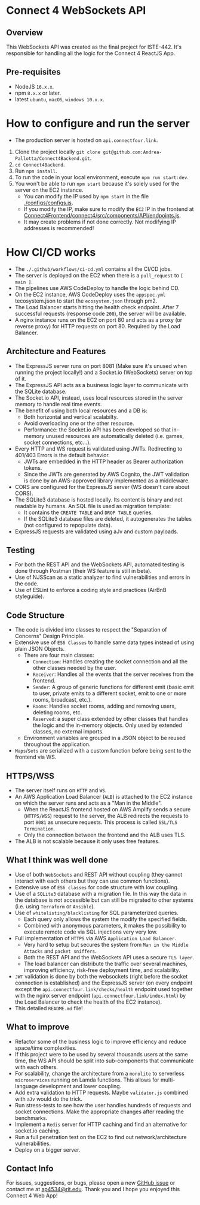 # Connect 4 WebSockets API

## Overview

This WebSockets API was created as the final project for ISTE-442. It's responsible for handling all the logic for the Connect 4 ReactJS App.

## Pre-requisites

- NodeJS `16.x.x`.
- npm `8.x.x` or later.
- latest `ubuntu`, `macOS`, `windows 10.x.x`.

# How to configure and run the server

- The production server is hosted on `api.connectfour.link`.

1. Clone the project locally `git clone git@github.com:Andrea-Pallotta/Connect4Backend.git`.
2. `cd Connect4Backend`.
3. Run `npm install`.
4. To run the code in your local environment, execute `npm run start:dev`.
5. You won't be able to run `npm start` because it's solely used for the server on the EC2 instance.
   - You can modify the IP used by `npm start` in the file [./configs/configs.js](https://github.com/Andrea-Pallotta/Connect4Backend/blob/main/configs/configs.js#L6).
   - If you modify the IP, make sure to modify the `EC2` IP in the frontend at [Connect4Frontend/connect4/src/components/API/endpoints.js](https://github.com/Andrea-Pallotta/Connect4Frontend/blob/main/connect4/src/components/API/endpoints.js#L5).
   - It may create problems if not done correctly. Not modifying IP addresses is recommended!

# How CI/CD works

- The `./.github/workflows/ci-cd.yml` contains all the CI/CD jobs.
- The server is deployed on the EC2 when there is a `pull_request` to `[ main ]`.
- The pipelines use AWS CodeDeploy to handle the logic behind CD.
- On the EC2 instance, AWS CodeDeploy uses the `appspec.yml` tecosystem.json to start the `ecosystem.json` through pm2.
- The Load Balancer starts hitting the health check endpoint. After 7 successful requests (response code `200`), the server will be available.
- A nginx instance runs on the EC2 on port 80 and acts as a proxy (or reverse proxy) for HTTP requests on port 80. Required by the Load Balancer.

## Architecture and Features

- The ExpressJS server runs on port 8081 (Make sure it's unused when running the project locally!) and a Socket.io (WebSockets) server on top of it.
- The ExpressJS API acts as a business logic layer to communicate with the SQLite database.
- The Socket.io API, instead, uses local resources stored in the server memory to handle real time events.
- The benefit of using both local resources and a DB is:
  - Both horizontal and vertical scalabilty.
  - Avoid overloading one or the other resource.
  - Performance: the Socket.io API has been developed so that in-memory unused resources are automatically deleted (i.e. games, socket connections, etc...).
- Every HTTP and WS request is validated using JWTs. Redirecting to 401/403 Errors is the default behavior.
  - JWTs are embedded in the HTTP header as Bearer authorization tokens.
  - Since the JWTs are generated by AWS Cognito, the JWT validation is done by an AWS-approved library implemented as a middleware.
- CORS are configured for the ExpressJS server (WS doesn't care about CORS).
- The SQLite3 database is hosted locally. Its content is binary and not readable by humans. An SQL file is used as migration template:
  - It contains the `CREATE TABLE` and `DROP TABLE` queries.
  - If the SQLite3 database files are deleted, it autogenerates the tables (not configured to repopulate data).
- ExpressJS requests are validated using aJv and custom payloads.

## Testing

- For both the REST API and the WebSockets API, automated testing is done through Postman (their WS feature is still in beta).
- Use of NJSScan as a static analyzer to find vulnerabilities and errors in the code.
- Use of ESLint to enforce a coding style and practices (AirBnB styleguide).

## Code Structure

- The code is divided into classes to respect the "Separation of Concerns" Design Principle.
- Extensive use of `ES6 Classes` to handle same data types instead of using plain JSON Objects.
  - There are four main classes:
    - `Connection`: Handles creating the socket connection and all the other classes needed by the user.
    - `Receiver`: Handles all the events that the server receives from the frontend.
    - `Sender`: A group of generic functions for different emit (basic emit to user, private emits to a different socket, emit to one or more rooms, broadcast, etc.).
    - `Rooms`: Handles socket rooms, adding and removing users, deleting rooms, etc.
    - `Reserved`: a super class extended by other classes that handles the logic and the in-memory objects. Only used by extended classes, no external imports.
  - Environment variables are grouped in a JSON object to be reused throughout the application.
- `Maps`/`Sets` are serialized with a custom function before being sent to the frontend via WS.

## HTTPS/WSS

- The server itself runs on `HTTP` and `WS`.
- An AWS Application Load Balancer (`ALB`) is attached to the EC2 instance on which the server runs and acts as a "Man in the Middle".
  - When the ReactJS frontend hosted on AWS Amplify sends a secure (`HTTPS/WSS`) request to the server, the ALB
    redirects the requests to port `8081` as unsecure requests. This process is called `SSL/TLS Termination`.
  - Only the connection between the frontend and the ALB uses TLS.
- The ALB is not scalable because it only uses free features.

## What I think was well done

- Use of both `WebSockets` and REST API without coupling (they cannot interact with each others but they can use common functions).
- Extensive use of `ES6 classes` for code structure with low coupling.
- Use of a `SQLite3` database with a migration file. In this way the data in the database is not accessible but can still be migrated to other systems (i.e. using `Terraform` or `Ansible`).
- Use of `whitelisting/blacklisting` for SQL parameterized queries.
  - Each query only allows the system the modify the specified fields.
  - Combined with anonymous parameters, it makes the possibility to execute remote code via SQL injections very very low.
- Full implementation of `HTTPS` via AWS `Application Load Balancer`.
  - Very hard to setup but secures the system from `Man in the Middle Attacks` and `packet sniffers`.
  - Both the REST API and the WebSockets API uses a secure `TLS layer`.
  - The load balancer can distribute the traffic over several machines, improving efficiency, risk-free deployment time, and scalability.
- `JWT` validation is done by both the websockets (right before the socket connection is established) and the ExpressJS server (on every endpoint except the `api.connectfour.link/checks/health` endpoint used together with the nginx server endpoint (`api.connectfour.link/index.html`) by the Load Balancer to check the health of the EC2 instance).
- This detailed `README.md` file!

## What to improve

- Refactor some of the business logic to improve efficiency and reduce space/time complexities.
- If this project were to be used by several thousands users at the same time, the WS API should be split into sub-components that communicate with each others.
- For scalability, change the architecture from a `monolite` to serverless `microservices` running on Lamda functions. This allows for multi-language development and lower coupling.
- Add extra validation to HTTP requests. Maybe `validator.js` combined with `aJv` would do the trick.
- Run stress-tests to see how the user handles hundreds of requests and socket connections. Make the appropriate changes after reading the benchmarks.
- Implement a `Redis` server for HTTP caching and find an alternative for socket.io caching.
- Run a full penetration test on the EC2 to find out network/architecture vulnerabilities.
- Deploy on a bigger server.

## Contact Info

For issues, suggestions, or bugs, please open a new [GitHub issue](https://github.com/Andrea-Pallotta/Connect4Backend/issues) or contact me at [ap4534@rit.edu](mailto:ap4534@rit.edu).
Thank you and I hope you enjoyed this Connect 4 Web App!
